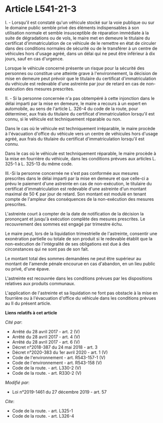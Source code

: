 # Article L541-21-3

I. - Lorsqu'il est constaté qu'un véhicule stocké sur la voie publique ou sur le domaine public semble privé des éléments
indispensables à son utilisation normale et semble insusceptible de réparation immédiate à la suite de dégradations ou de
vols, le maire met en demeure le titulaire du certificat d'immatriculation de ce véhicule de le remettre en état de circuler
dans des conditions normales de sécurité ou de le transférer à un centre de véhicules hors d'usage agréé, dans un délai qui
ne peut être inférieur à dix jours, sauf en cas d'urgence.

Lorsque le véhicule concerné présente un risque pour la sécurité des personnes ou constitue une atteinte grave à
l'environnement, la décision de mise en demeure peut prévoir que le titulaire du certificat d'immatriculation du véhicule est
redevable d'une astreinte par jour de retard en cas de non-exécution des mesures prescrites.

II. - Si la personne concernée n'a pas obtempéré à cette injonction dans le délai imparti par la mise en demeure, le maire a
recours à un expert en automobile, au sens de l'article L. 326-4 du code de la route, pour déterminer, aux frais du titulaire
du certificat d'immatriculation lorsqu'il est connu, si le véhicule est techniquement réparable ou non.

Dans le cas où le véhicule est techniquement irréparable, le maire procède à l'évacuation d'office du véhicule vers un centre
de véhicules hors d'usage agréé, aux frais du titulaire du certificat d'immatriculation lorsqu'il est connu.

Dans le cas où le véhicule est techniquement réparable, le maire procède à la mise en fourrière du véhicule, dans les
conditions prévues aux articles L. 325-1 à L. 325-13 du même code.

III.-Si la personne concernée ne s'est pas conformée aux mesures prescrites dans le délai imparti par la mise en demeure et
que celle-ci a prévu le paiement d'une astreinte en cas de non-exécution, le titulaire du certificat d'immatriculation est
redevable d'une astreinte d'un montant maximal de 50 € par jour de retard. Son montant est modulé en tenant compte de
l'ampleur des conséquences de la non-exécution des mesures prescrites.

L'astreinte court à compter de la date de notification de la décision la prononçant et jusqu'à exécution complète des mesures
prescrites. Le recouvrement des sommes est engagé par trimestre échu.

Le maire peut, lors de la liquidation trimestrielle de l'astreinte, consentir une exonération partielle ou totale de son
produit si le redevable établit que la non-exécution de l'intégralité de ses obligations est due à des circonstances qui ne
sont pas de son fait.

Le montant total des sommes demandées ne peut être supérieur au montant de l'amende pénale encourue en cas d'abandon, en un
lieu public ou privé, d'une épave.

L'astreinte est recouvrée dans les conditions prévues par les dispositions relatives aux produits communaux.

L'application de l'astreinte et sa liquidation ne font pas obstacle à la mise en fourrière ou à l'évacuation d'office du
véhicule dans les conditions prévues au II du présent article.

**Liens relatifs à cet article**

_Cité par_:

  - Arrêté du 28 avril 2017 - art. 2 (V)
  - Arrêté du 28 avril 2017 - art. 4 (V)
  - Arrêté du 28 avril 2017 - art. 6 (V)
  - Décret n°2018-387 du 24 mai 2018 - art. 3
  - Décret n°2020-383 du 1er avril 2020 - art. 1 (V)
  - Code de l'environnement - art. R543-157-1 (V)
  - Code de l'environnement - art. R543-158 (V)
  - Code de la route. - art. L330-2 (V)
  - Code de la route. - art. R330-2 (V)

_Modifié par_:

  - Loi n°2019-1461 du 27 décembre 2019 - art. 57

_Cite_:

  - Code de la route. - art. L325-1
  - Code de la route. - art. L326-4
